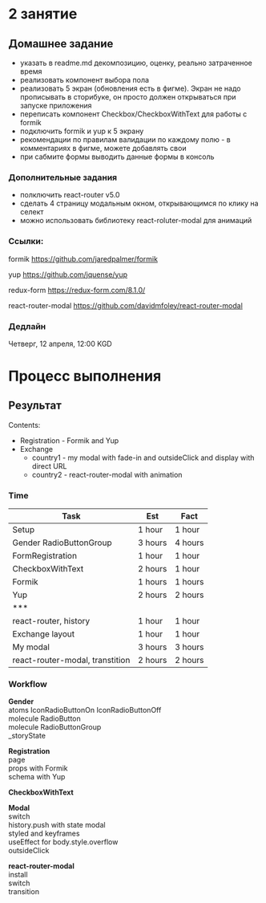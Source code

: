 # 2 занятие

## Домашнее задание

- указать в readme.md декомпозицию, оценку, реально затраченное время
- реализовать компонент выбора пола
- реализовать 5 экран (обновления есть в фигме). Экран не надо прописывать в сторибуке, он просто должен открываться при запуске приложения
- переписать компонент Checkbox/CheckboxWithText для работы с formik
- подключить formik и yup к 5 экрану
- рекомендации по правилам валидации по каждому полю - в комментариях в фигме, можете добавлять свои
- при сабмите формы выводить данные формы в консоль


### Дополнительные задания

- полключить react-router v5.0
- сделать 4 страницу модальным окном, открывающимся по клику на селект
- можно использовать библиотеку react-roluter-modal для анимаций

### Ссылки:
formik https://github.com/jaredpalmer/formik

yup https://github.com/jquense/yup

redux-form https://redux-form.com/8.1.0/

react-router-modal https://github.com/davidmfoley/react-router-modal

### Дедлайн

Четверг, 12 апреля, 12:00 KGD

# Процесс выполнения

## Результат

Contents:  
- Registration - Formik and Yup
- Exchange
  - country1 - my modal with fade-in and outsideClick and display with direct URL
  - country2 - react-router-modal with animation

### Time

|Task|Est|Fact|
|-|-|-|
|Setup|1 hour|1 hour|
|Gender RadioButtonGroup|3 hours|4 hours|
|FormRegistration|1 hour|1 hour|
|CheckboxWithText|2 hours|1 hour|
|Formik|1 hours|1 hours|
|Yup|2 hours|2 hours|
|***|
|react-router, history|1 hour|1 hour|
|Exchange layout|1 hour|1 hour|
|My modal|3 hours|3 hours|
|react-router-modal, transtition|2 hours|2 hours|

### Workflow

**Gender**  
atoms IconRadioButtonOn IconRadioButtonOff  
molecule RadioButton  
molecule RadioButtonGroup  
_storyState  

**Registration**  
page  
props with Formik  
schema with Yup  

**CheckboxWithText**  

**Modal**  
switch  
history.push with state modal  
styled and keyframes  
useEffect for body.style.overflow  
outsideClick  

**react-router-modal**  
install  
switch  
transition  

